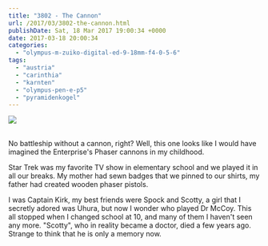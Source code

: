 ```yaml
---
title: "3802 - The Cannon"
url: /2017/03/3802-the-cannon.html
publishDate: Sat, 18 Mar 2017 19:00:34 +0000
date: 2017-03-18 20:00:34
categories: 
  - "olympus-m-zuiko-digital-ed-9-18mm-f4-0-5-6"
tags: 
  - "austria"
  - "carinthia"
  - "karnten"
  - "olympus-pen-e-p5"
  - "pyramidenkogel"
---
```

<div class="container">
<div class="center"><a target="_blank" href="https://d25zfm9zpd7gm5.cloudfront.net/1200x1200/2016/20160903_173036_lr.jpg"><img class="webfeedsFeaturedVisual" src="https://d25zfm9zpd7gm5.cloudfront.net/0600x0600/2016/20160903_173036_lr.jpg" /></a></div>
</div>
<br />

No battleship without a cannon, right? Well, this one looks like I would have imagined the Enterprise's Phaser cannons in my childhood. 

Star Trek was my favorite TV show in elementary school and we played it in all our breaks. My mother had sewn badges that we pinned to our shirts, my father had created wooden phaser pistols.

I was Captain Kirk, my best friends were Spock and Scotty, a girl that I secretly adored was Uhura, but now I wonder who played Dr McCoy. This all stopped when I changed school at 10, and many of them I haven't seen any more. "Scotty", who in reality became a doctor, died a few years ago. Strange to think that he is only a memory now.
